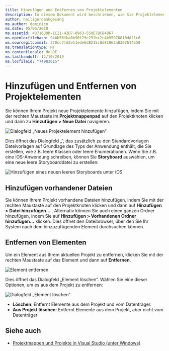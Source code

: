 ```yaml
---
title: Hinzufügen und Entfernen von Projektelementen
description: In diesem Dokument wird beschrieben, wie Sie Projektelemente in Visual Studio für Mac hinzufügen und entfernen können.
author: heiligerdankgesang
ms.author: dominicn
ms.date: 05/06/2018
ms.assetid: 4071689D-1C21-42D7-8963-550E7BCB4B67
ms.openlocfilehash: 94bb56fba0b90f29c291bc2c4b95976810dd21c6
ms.sourcegitcommit: 370cc7fd2e11ede6d8215c8d81963a8307614550
ms.translationtype: HT
ms.contentlocale: de-DE
ms.lasthandoff: 12/10/2019
ms.locfileid: "74983615"
---
```

# <a name="adding-and-removing-project-items"></a>Hinzufügen und Entfernen von Projektelementen

Sie können Ihrem Projekt neue Projektelemente hinzufügen, indem Sie mit der rechten Maustaste im **Projektmappenpad** auf den Projektknoten klicken und dann zu **Hinzufügen > Neue Datei** navigieren.

![Dialogfeld „Neues Projektelement hinzufügen“](media/add-and-remove-project-items-image1.png)

Dies öffnet das Dialogfeld „“, das zusätzlich zu den Standardvorlagen Dateivorlagen auf Grundlage des Typs der Anwendung enthält, die Sie erstellen, wie z.B. leere Klassen oder leere Enumerationen. Wenn Sie z.B. eine iOS-Anwendung schreiben, können Sie **Storyboard** auswählen, um eine neue leere Storyboarddatei zu erstellen:

![Hinzufügen eines neuen leeren Storyboards unter iOS](media/add-and-remove-project-items-image2.png)

## <a name="adding-existing-files"></a>Hinzufügen vorhandener Dateien

Sie können Ihrem Projekt vorhandene Dateien hinzufügen, indem Sie mit der rechten Maustaste auf den Projektknoten klicken und dann auf **Hinzufügen > Datei hinzufügen...** . Alternativ können Sie auch einen ganzen Ordner hinzufügen, indem Sie auf **Hinzufügen > Vorhandenen Ordner hinzufügen...** klicken. Dies öffnet den Dateibrowser, über den Sie Ihr System nach dem hinzuzufügenden Element durchsuchen können.

## <a name="removing-items"></a>Entfernen von Elementen

Um ein Element aus Ihrem aktuellen Projekt zu entfernen, klicken Sie mit der rechten Maustaste auf das Element und dann auf **Entfernen**.

![Element entfernen](media/add-and-remove-project-items-image3.png)

Dies öffnet das Dialogfeld „Element löschen“. Wählen Sie eine dieser Optionen, um es aus dem Projekt zu entfernen:

![Dialogfeld „Element löschen“](media/add-and-remove-project-items-image4.png)

* **Löschen**: Entfernt Elemente aus dem Projekt und vom Datenträger.
* **Aus Projekt löschen**: Entfernt Elemente aus dem Projekt, aber nicht vom Datenträger

## <a name="see-also"></a>Siehe auch

* [Projektmappen und Projekte in Visual Studio (unter Windows)](/visualstudio/ide/solutions-and-projects-in-visual-studio)